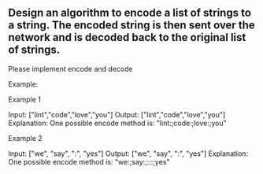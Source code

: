 <h2>Design an algorithm to encode a list of strings to a string. The encoded string is then sent over the network and is decoded back to the original list of strings.</h2>

Please implement encode and decode

Example:

Example 1

Input: ["lint","code","love","you"]
Output: ["lint","code","love","you"]
Explanation:
One possible encode method is: "lint:;code:;love:;you"

Example 2

Input: ["we", "say", ":", "yes"]
Output: ["we", "say", ":", "yes"]
Explanation:
One possible encode method is: "we:;say:;:::;yes"
